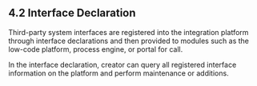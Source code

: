 ## 4.2 Interface Declaration

Third-party system interfaces are registered into the integration platform through interface declarations and then provided to modules such as the low-code platform, process engine, or portal for call.

In the interface declaration, creator can query all registered interface information on the platform and perform maintenance or additions.
 
